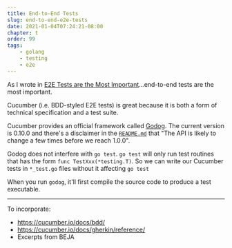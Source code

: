 ```yaml
---
title: End-to-End Tests
slug: end-to-end-e2e-tests
date: 2021-01-04T07:24:21-08:00
chapter: t
order: 99
tags:
    - golang
    - testing
    - e2e
---
```


As I wrote in [E2E Tests are the Most Important](/series/hobgoblins-of-little-minds/e2e-tests-most-important/)...end-to-end tests are the most important.

Cucumber (i.e. BDD-styled E2E tests) is great because it is both a form of technical specification and a test suite.

Cucumber provides an official framework called [Godog](https://github.com/cucumber/godog). The current version is 0.10.0 and there's a disclaimer in the [`README.md`](https://github.com/cucumber/godog/blob/master/README.md) that "The API is likely to change a few times before we reach 1.0.0".

Godog does not interfere with `go test`. `go test` will only run test routines that has the form `func TestXxx(*testing.T)`. So we can write our Cucumber tests in `*_test.go` files without it affecting `go test`

When you run `godog`, it'll first compile the source code to produce a test executable.

---

To incorporate:
- https://cucumber.io/docs/bdd/
- https://cucumber.io/docs/gherkin/reference/
- Excerpts from BEJA
